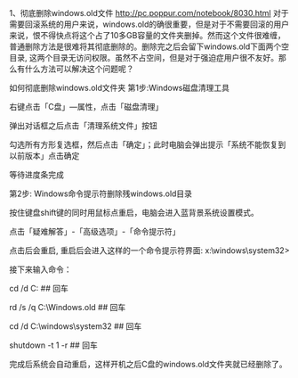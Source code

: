1、彻底删除windows.old文件
http://pc.poppur.com/notebook/8030.html
对于需要回滚系统的用户来说，windows.old的确很重要，但是对于不需要回滚的用户来说，恨不得快点将这个占了10多GB容量的文件夹删掉。然而这个文件很难缠，普通删除方法是很难将其彻底删除的。删除完之后会留下windows.old下面两个空目录, 这两个目录无访问权限。虽然不占空间，但是对于强迫症用户很不友好。那么有什么方法可以解决这个问题呢？

如何彻底删除windows.old文件夹
第1步:Windows磁盘清理工具

右键点击「C盘」—属性，点击「磁盘清理」

弹出对话框之后点击「清理系统文件」按钮

勾选所有方形复选框，然后点击「确定」；此时电脑会弹出提示「系统不能恢复到以前版本」点击确定

等待进度条完成

第2步: Windows命令提示符删除残windows.old目录

按住键盘shift键的同时用鼠标点重启，电脑会进入蓝背景系统设置模式。

点击「疑难解答」-「高级选项」-「命令提示符」

点击后会重启, 重启后会进入这样的一个命令提示符界面: x:\windows\system32>

接下来输入命令：

cd /d C:                    ## 回车

rd /s /q C:\Windows.old     ## 回车

cd /d C:\windows\system32   ## 回车

shutdown -t 1 -r            ## 回车

完成后系统会自动重启，这样开机之后C盘的windows.old文件夹就已经删除了。